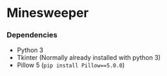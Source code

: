 # Minesweeper
### Dependencies
- Python 3
- Tkinter (Normally already installed with python 3)
- Pillow 5 (`pip install Pillow==5.0.0`)